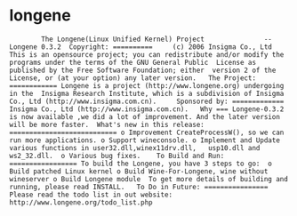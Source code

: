 longene
=======

            The Longene(Linux Unified Kernel) Project             	-- Longene 0.3.2  Copyright: ==========     (c) 2006 Insigma Co., Ltd  This is an opensource project; you can redistribute and/or modify the programs under the terms of the GNU General Public  License as published by the Free Software Foundation; either  version 2 of the License, or (at your option) any later version.   The Project: ============ Longene is a project (http://www.longene.org) undergoing in the  Insigma Research Institute, which is a subdivision of Insigma  Co., Ltd (http://www.insigma.com.cn).     Sponsored by: =============   Insigma Co., Ltd (http://www.insigma.com.cn).   Why === Longene-0.3.2 is now available ,we did a lot of improvement. And the later version will be more faster.  What's new in this release: =========================== o Improvement CreateProcessW(), so we can run more applications. o Support wineconsole. o Implement and Update various functions in user32.dll,winex11drv.dll,   usp10.dll and ws2_32.dll.  o Various bug fixes.    To Build and Run: ================= To build the Longene, you have 3 steps to go:  o Build patched Linux kernel o Build Wine-For-Longene, wine without wineserver o Build Longene module  To get more details of building and running, please read INSTALL.   To Do in Future: ================ Please read the todo list in out website:    http://www.longene.org/todo_list.php 